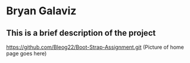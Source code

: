 # Bryan Galaviz
## This is a brief description of the project 
https://github.com/Bleog22/Boot-Strap-Assignment.git
(Picture of home page goes here)